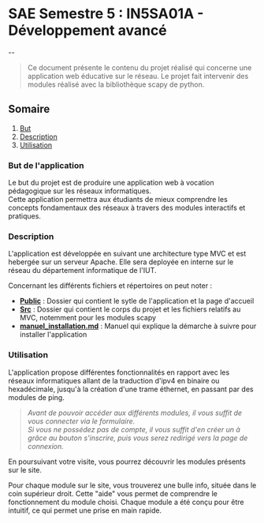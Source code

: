 # SAE Semestre 5 : IN5SA01A - Développement avancé 
--
>Ce document présente le contenu du projet réalisé qui concerne une application web éducative sur le réseau. Le projet fait intervenir des modules réalisé avec la bibliothèque scapy de python.


## Somaire

1. [But](#But-de-l'application)
2. [Description](#Description)
3. [Utilisation](#Utilisation)


### But de l'application
Le but du projet est de produire une application web à vocation pédagogique sur les réseaux informatiques.  
Cette application permettra aux étudiants de mieux comprendre les concepts fondamentaux des réseaux à travers des 
modules interactifs et pratiques.

### Description
L'application est développée en suivant une architecture type MVC et est hebergée sur un serveur Apache.
Elle sera deployée en interne sur le réseau du département informatique de l'IUT.

Concernant les différents fichiers et répertoires on peut noter :
  * **[Public](public/)** : Dossier qui contient le sytle de l'application et la page d'accueil
  * **[Src](src/)** : Dossier qui contient le corps du projet et les fichiers relatifs au MVC, notemment pour les 
modules scapy
  * **[manuel_installation.md](manuel_installation.md)** : Manuel qui explique la démarche à suivre pour installer l'application  

### Utilisation

L'application propose différentes fonctionnalités en rapport avec les réseaux informatiques allant de la traduction 
d'ipv4 en binaire ou hexadécimale, jusqu'à la création d'une trame éthernet, en passant par des modules de ping.

> *Avant de pouvoir accéder aux différents modules, il vous suffit de vous connecter via le formulaire.  
> Si vous ne possédez pas de compte, il vous suffit d'en créer un à grâce au bouton s'inscrire, puis vous serez redirigé
> vers la page de connexion.*

En poursuivant votre visite, vous pourrez découvrir les modules présents sur le site.

Pour chaque module sur le site, vous trouverez une bulle info, située dans le coin supérieur droit. Cette "aide" vous 
permet de comprendre le fonctionnement du module choisi. Chaque module a été conçu pour être intuitif, ce qui permet 
une prise en main rapide.

